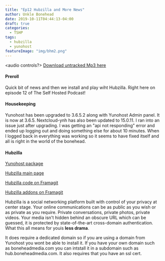 ```yaml
---
title: "Ep12 Hubzilla and More News"
author: Unkle Bonehead
date: 2019-10-11T04:44:13-04:00
draft: true
categories:
  - TSHP
tags:
  - hubzilla
  - yunohost
featureImage: "img/bhm2.png"
---
```

<audio controls?>
	<source src="https://.mp3">
    </audio>
[Download untracked Mp3 here]()

#### Preroll
Quick bit of news and then we install and play wiht Hubzilla. Right here on episode 12 of The Self Hosted Podcast!

#### Housekeeping
Yunohost has been upgraded to 3.6.5.2 along with Yunohost Admin panel. It is now at 3.6.5.
Nextcloud-ynh has also been updated to 15.0.11.
I ran into an issue just after upgrading. I was getting an "api not responding" error and ended up logging out and doing something else for about 10 minutes. When I logged back in everything was working so it seems to have fixed itself and all is right in the world of the bonehead.

#### Hubzilla
[Yunohost package](https://github.com/YunoHost-Apps/hubzilla_ynh/blob/master/README.md)

[Hubzilla main page](https://zotlabs.org/page/hubzilla/hubzilla-project)

[Hubzilla code on Framagit](https://framagit.org/hubzilla/core)

[Hubzilla addons on Framagit](https://framagit.org/hubzilla/addons)

Hubzilla is a social networking platform built with control of your privacy at center stage. Your online communications can be as public as you wish or as private as you require. Private conversations, private photos, private videos. Your media isn't hidden behind an obscure URL which can be guessed, it is protected by state-of-the-art cross-domain authentication. What this all means for youis **less drama**.

It does require a dedicated domain so if you are using a domain from Yunohost you wont be able to install it. If you have your own domain such as boneheadmedia.com you can intstall it in a subdomain such as hub.boneheadmedia.com.
It also requires that you have an ssl cert.